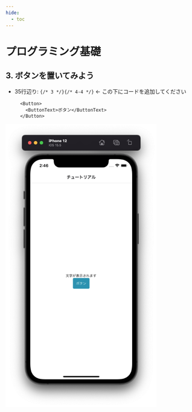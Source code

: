 ```yaml
---
hide:
  - toc
---
```

# <i class="fa fa-arrow-circle-right" aria-hidden="true"></i> プログラミング基礎

## 3. ボタンを置いてみよう

- 35行辺り: ``{/* 3 */}{/* 4-4 */}``	← この下にコードを追加してください
  

        <Button>
          <ButtonText>ボタン</ButtonText>
        </Button>


<img src="../../../images/プログラミング基礎/プログラミング基礎_1_05.png" width=400 ></img>
